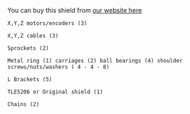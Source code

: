 You can buy this shield from [our website here](https://www.eastbaysource.com)

    X,Y,Z motors/encoders (3)

    X,Y,Z cables (3)

    Sprockets (2)

    Metal ring (1) carriages (2) ball bearings (4) shoulder screws/nuts/washers ( 4 - 4 - 8)

    L Brackets (5)

    TLE5206 or Original shield (1)

    Chains (2)
